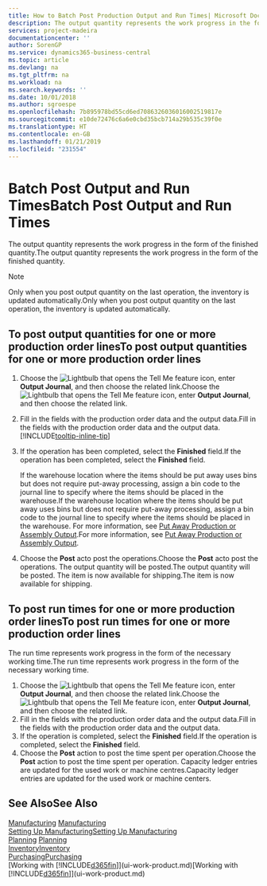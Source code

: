 ```yaml
---
title: How to Batch Post Production Output and Run Times| Microsoft Docs
description: The output quantity represents the work progress in the form of the finished quantity.
services: project-madeira
documentationcenter: ''
author: SorenGP
ms.service: dynamics365-business-central
ms.topic: article
ms.devlang: na
ms.tgt_pltfrm: na
ms.workload: na
ms.search.keywords: ''
ms.date: 10/01/2018
ms.author: sgroespe
ms.openlocfilehash: 7b895978bd55cd6ed7086326036016002519817e
ms.sourcegitcommit: e10de72476c6a6e0cbd35bcb714a29b535c39f0e
ms.translationtype: HT
ms.contentlocale: en-GB
ms.lasthandoff: 01/21/2019
ms.locfileid: "231554"
---
```

# <a name="batch-post-output-and-run-times"></a><span data-ttu-id="125ce-103">Batch Post Output and Run Times</span><span class="sxs-lookup"><span data-stu-id="125ce-103">Batch Post Output and Run Times</span></span>
<span data-ttu-id="125ce-104">The output quantity represents the work progress in the form of the finished quantity.</span><span class="sxs-lookup"><span data-stu-id="125ce-104">The output quantity represents the work progress in the form of the finished quantity.</span></span>  

> [!NOTE]
> <span data-ttu-id="125ce-105">Only when you post output quantity on the last operation, the inventory is updated automatically.</span><span class="sxs-lookup"><span data-stu-id="125ce-105">Only when you post output quantity on the last operation, the inventory is updated automatically.</span></span>  

## <a name="to-post-output-quantities-for-one-or-more-production-order-lines"></a><span data-ttu-id="125ce-106">To post output quantities for one or more production order lines</span><span class="sxs-lookup"><span data-stu-id="125ce-106">To post output quantities for one or more production order lines</span></span>
1. <span data-ttu-id="125ce-107">Choose the ![Lightbulb that opens the Tell Me feature](media/ui-search/search_small.png "Tell me what you want to do") icon, enter **Output Journal**, and then choose the related link.</span><span class="sxs-lookup"><span data-stu-id="125ce-107">Choose the ![Lightbulb that opens the Tell Me feature](media/ui-search/search_small.png "Tell me what you want to do") icon, enter **Output Journal**, and then choose the related link.</span></span>  
2. <span data-ttu-id="125ce-108">Fill in the fields with the production order data and the output data.</span><span class="sxs-lookup"><span data-stu-id="125ce-108">Fill in the fields with the production order data and the output data.</span></span> [!INCLUDE[tooltip-inline-tip](includes/tooltip-inline-tip_md.md)]
3. <span data-ttu-id="125ce-109">If the operation has been completed, select the **Finished** field.</span><span class="sxs-lookup"><span data-stu-id="125ce-109">If the operation has been completed, select the **Finished** field.</span></span>  

    <span data-ttu-id="125ce-110">If the warehouse location where the items should be put away uses bins but does not require put-away processing,  assign a bin code to the journal line to specify where the items should be placed in the warehouse.</span><span class="sxs-lookup"><span data-stu-id="125ce-110">If the warehouse location where the items should be put away uses bins but does not require put-away processing,  assign a bin code to the journal line to specify where the items should be placed in the warehouse.</span></span> <span data-ttu-id="125ce-111">For more information, see [Put Away Production or Assembly Output](warehouse-how-to-put-away-production-output.md).</span><span class="sxs-lookup"><span data-stu-id="125ce-111">For more information, see [Put Away Production or Assembly Output](warehouse-how-to-put-away-production-output.md).</span></span>  

4. <span data-ttu-id="125ce-112">Choose the **Post** acto post the operations.</span><span class="sxs-lookup"><span data-stu-id="125ce-112">Choose the **Post** acto post the operations.</span></span> <span data-ttu-id="125ce-113">The output quantity will be posted.</span><span class="sxs-lookup"><span data-stu-id="125ce-113">The output quantity will be posted.</span></span> <span data-ttu-id="125ce-114">The item is now available for shipping.</span><span class="sxs-lookup"><span data-stu-id="125ce-114">The item is now available for shipping.</span></span>  

## <a name="to-post-run-times-for-one-or-more-production-order-lines"></a><span data-ttu-id="125ce-115">To post run times for one or more production order lines</span><span class="sxs-lookup"><span data-stu-id="125ce-115">To post run times for one or more production order lines</span></span>
<span data-ttu-id="125ce-116">The run time represents work progress in the form of the necessary working time.</span><span class="sxs-lookup"><span data-stu-id="125ce-116">The run time represents work progress in the form of the necessary working time.</span></span>    

1.  <span data-ttu-id="125ce-117">Choose the ![Lightbulb that opens the Tell Me feature](media/ui-search/search_small.png "Tell me what you want to do") icon, enter **Output Journal**, and then choose the related link.</span><span class="sxs-lookup"><span data-stu-id="125ce-117">Choose the ![Lightbulb that opens the Tell Me feature](media/ui-search/search_small.png "Tell me what you want to do") icon, enter **Output Journal**, and then choose the related link.</span></span>  
2. <span data-ttu-id="125ce-118">Fill in the fields with the production order data and the output data.</span><span class="sxs-lookup"><span data-stu-id="125ce-118">Fill in the fields with the production order data and the output data.</span></span>  
3.  <span data-ttu-id="125ce-119">If the operation is completed, select the **Finished** field.</span><span class="sxs-lookup"><span data-stu-id="125ce-119">If the operation is completed, select the **Finished** field.</span></span>  
4. <span data-ttu-id="125ce-120">Choose the **Post** action to post the time spent per operation.</span><span class="sxs-lookup"><span data-stu-id="125ce-120">Choose the **Post** action to post the time spent per operation.</span></span> <span data-ttu-id="125ce-121">Capacity ledger entries are updated for the used work or machine centres.</span><span class="sxs-lookup"><span data-stu-id="125ce-121">Capacity ledger entries are updated for the used work or machine centers.</span></span>

## <a name="see-also"></a><span data-ttu-id="125ce-122">See Also</span><span class="sxs-lookup"><span data-stu-id="125ce-122">See Also</span></span>  
<span data-ttu-id="125ce-123">[Manufacturing](production-manage-manufacturing.md)  </span><span class="sxs-lookup"><span data-stu-id="125ce-123">[Manufacturing](production-manage-manufacturing.md)  </span></span>  
[<span data-ttu-id="125ce-124">Setting Up Manufacturing</span><span class="sxs-lookup"><span data-stu-id="125ce-124">Setting Up Manufacturing</span></span>](production-configure-production-processes.md)  
<span data-ttu-id="125ce-125">[Planning](production-planning.md)    </span><span class="sxs-lookup"><span data-stu-id="125ce-125">[Planning](production-planning.md)    </span></span>  
[<span data-ttu-id="125ce-126">Inventory</span><span class="sxs-lookup"><span data-stu-id="125ce-126">Inventory</span></span>](inventory-manage-inventory.md)  
[<span data-ttu-id="125ce-127">Purchasing</span><span class="sxs-lookup"><span data-stu-id="125ce-127">Purchasing</span></span>](purchasing-manage-purchasing.md)  
<span data-ttu-id="125ce-128">[Working with [!INCLUDE[d365fin](includes/d365fin_md.md)]](ui-work-product.md)</span><span class="sxs-lookup"><span data-stu-id="125ce-128">[Working with [!INCLUDE[d365fin](includes/d365fin_md.md)]](ui-work-product.md)</span></span>
